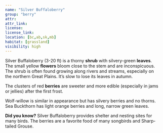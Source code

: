 ```yaml
---
name: "Silver Buffaloberry"
group: "berry"
attr: 
attr_link: 
license: 
license_link: 
location: [bc,ab,sk,mb]
habitat: [grassland]
visibility: high 
---
```

Silver Buffaloberry (3-20 ft) is a thorny **shrub** with silvery-green **leaves**. The small yellow **flowers** bloom close to the stem and are inconspicuous. The shrub is often found growing along rivers and streams, especially on the northern Great Plains. It’s slow to lose its leaves in autumn.

The clusters of red **berries** are sweeter and more edible (especially in jams or jellies) after the first frost.

Wolf-willow is similar in appearance but has silvery berries and no thorns. Sea Buckthorn has light orange berries and long, narrow green leaves.

**Did you know?** Silver Buffaloberry provides shelter and nesting sites for many birds. The berries are a favorite food of many songbirds and Sharp-tailed Grouse.
